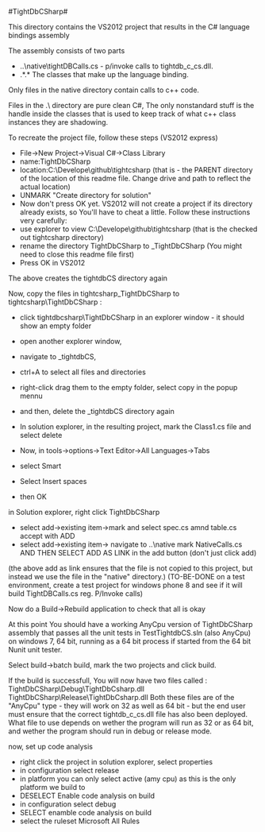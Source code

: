 #TightDbCSharp#

This directory contains the VS2012 project that results in the C# language bindings assembly

The assembly consists of two parts

- ..\native\tightDBCalls.cs - p/invoke calls to tightdb_c_cs.dll.
- .\*.* The classes that make up the language binding.

Only files in the native directory contain calls to c++ code.

Files in the .\ directory are pure clean C#, The only nonstandard stuff is the handle inside the classes that is used to keep track of what c++ class instances they are shadowing.

To recreate the project file, follow these steps (VS2012 express)

- File->New Project->Visual C#->Class Library
- name:TightDbCSharp
- location:C:\Develope\github\tightcsharp (that is - the PARENT directory of the location of this readme file. Change drive and path to reflect the actual location)
- UNMARK "Create directory for solution"
-  Now don't press OK yet. VS2012 will not create a project if its directory already exists, so You'll have to cheat a little. Follow these instructions very carefully:
- use explorer to view C:\Develope\github\tightcsharp (that is the checked out tightcsharp directory)
- rename the directory TightDbCSharp to _TightDbCSharp (You might need to close this readme file first)
- Press OK in VS2012 

The above creates the tightdbCS directory again

Now, copy the files in tightcsharp\_TightDbCSharp to tightcsharp\TightDbCSharp :

- click tightdbcsharp\TightDbCSharp in an explorer window - it should show an empty folder
- open another explorer window, 
- navigate to _tightdbCS, 
- ctrl+A to select all files and directories 
- right-click drag them to the empty folder, select copy in the popup mennu 
- and then, delete the _tightdbCS directory again

- In solution explorer, in the resulting project, mark the Class1.cs file and select delete

- Now, in tools->options->Text Editor->All Languages->Tabs
- select Smart
- Select Insert spaces
- then OK

in Solution explorer, right click TightDbCSharp
- select add->existing item->mark and select spec.cs amnd table.cs accept with ADD
- select add->existing item-> navigate to ..\native mark NativeCalls.cs AND THEN SELECT ADD AS LINK in the add button (don't just click add)

(the above add as link ensures that the file is not copied to this project, but instead we use the file in the "native" directory.)
(TO-BE-DONE on a test environment, create a test project for windows phone 8 and see if it will build TightDBCalls.cs reg. P/Invoke calls)

Now do a Build->Rebuild application to check that all is okay

At this point You should have a working AnyCpu version of TightDbCSharp assembly that passes all the unit tests in TestTightdbCS.sln (also AnyCpu) on windows 7, 64 bit, running as a 64 bit process if started from the 64 bit Nunit unit tester.

Select build->batch build, mark the two projects and click build.

If the build is successfull,  You will now have two files called :
TightDbCSharp\Debug\TightDbCsharp.dll
TightDbCSharp\Release\TightDbCsharp.dll
Both these files are of the "AnyCpu" type - they will work on 32 as well as 64 bit - but the end user must ensure that the correct tightdb_c_cs.dll file has also been deployed. What file to use depends on wether the program will run as 32 or as 64 bit, and wether the program should run in debug or release mode.

now, set up code analysis
- right click the project in solution explorer, select properties
- in configuration select release
- in platform you can only select active (amy cpu) as this is the only platform we build to
- DESELECT Enable code analysis on build
- in configuration select debug
- SELECT enamble code analysis on build
- select the ruleset Microsoft All Rules
